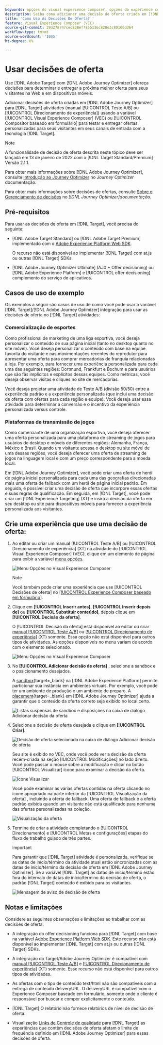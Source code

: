 ```yaml
---
keywords: opções do visual experience composer, opções do experience composer, opções de experiência, decisão da oferta, offer decisioning, ajo, jornada otimizer
description: Saiba como adicionar uma decisão de oferta criada em [!DNL Adobe Journey Optimizer] para uma atividade .
title: 'Como Uso As Decisões De Oferta? '
feature: Visual Experience Composer (VEC)
source-git-commit: 39d278747cec838ef7855116c820e3c80160d364
workflow-type: tm+mt
source-wordcount: '1005'
ht-degree: 0%

---
```


# Usar decisões de oferta

Use [!DNL Adobe Target] com [!DNL Adobe Journey Optimizer] ofereça decisões para determinar e entregar a próxima melhor oferta para seus visitantes na Web e em dispositivos móveis.

Adicionar decisões de oferta criadas em [!DNL Adobe Journey Optimizer] para [!DNL Target] atividades (manual [!UICONTROL Teste A/B] ou [!UICONTROL Direcionamento de experiência]) usando a variável [!UICONTROL Visual Experience Composer] (VEC) ou [!UICONTROL Compositor baseado em formulário] para testar e entregar ofertas personalizadas para seus visitantes em seus canais de entrada com a tecnologia [!DNL Target].

>[!NOTE]
>
>A funcionalidade de decisão de oferta descrita neste tópico deve ser lançada em 13 de janeiro de 2022 com o [!DNL Target Standard/Premium] Versão 2.1.1.

Para obter mais informações sobre [!DNL Adobe Journey Optimizer], consulte [Introdução ao Journey Optimizer](https://experienceleague-review.corp.adobe.com/docs/journey-optimizer/using/get-started/get-started.html) no *Journey Optimizer* documentação.

Para obter mais informações sobre decisões de ofertas, consulte [Sobre o Gerenciamento de decisões](https://experienceleague.adobe.com/docs/journey-optimizer/using/offer-decisioniong/get-started/starting-offer-decisioning.html) no *[!DNL Journey Optimizer]documentação*.

## Pré-requisitos

Para usar as decisões de oferta em [!DNL Target], você precisa do seguinte:

* [!DNL Adobe Target Standard] ou [!DNL Adobe Target Premium] implementado com o [Adobe Experience Platform Web SDK](/help/c-implementing-target/c-implementing-target-for-client-side-web/aep-web-sdk.md).

   O recurso não está disponível ao implementar [!DNL Target] com at.js ou outras [!DNL Target] SDKs.

* [!DNL Adobe Journey Optimizer Ultimate] (AJ0 + Offer decisioning) ou [!DNL Adobe Experience Platform] e [!UICONTROL offer decisioning] complemento do serviço de aplicativos.

## Casos de uso de exemplo

Os exemplos a seguir são casos de uso de como você pode usar a variável [!DNL Target]/[!DNL Adobe Journey Optimizer] integração para usar as decisões de oferta no [!DNL Target] atividades:

### Comercialização de esportes

Como profissional de marketing de uma liga esportiva, você deseja personalizar o conteúdo de sua página inicial (tanto no desktop quanto no site móvel). Você deseja personalizar o conteúdo com base na equipe favorita do visitante e nas movimentações recentes do reprodutor para apresentar uma oferta para comprar mercadorias de franquia relacionadas à loja. Por exemplo, para fornecer uma experiência personalizada para cada uma das seguintes regiões: Dortmund, Frankfurt e Bochum e para usuários que são fãs implícitos e explícitos dessas equipes. Como métricas, você deseja observar visitas e cliques no site de mercadorias.

Você deseja projetar uma atividade de Teste A/B (divisão 50/50) entre a experiência padrão e a experiência personalizada (que inclui uma decisão de oferta com ofertas para cada região e equipe). Você deseja usar essa atividade para determinar a conversão e o incentivo da experiência personalizada versus controle.

### Plataformas de transmissão de jogos

Como comerciante de uma organização esportiva, você deseja oferecer uma oferta personalizada para uma plataforma de streaming de jogos para usuários de desktop e móveis de diferentes regiões: Alemanha, França, México e Brasil. Quando um visitante acessa o desktop ou site móvel de uma dessas regiões, você deseja oferecer uma oferta de streaming de jogos na linguagem local e com um preço correspondente para a moeda local.

Em [!DNL Adobe Journey Optimizer], você pode criar uma oferta de herói de página inicial personalizada para cada uma das geografias direcionadas mais uma oferta de fallback com um herói de página inicial padrão. Em seguida, é possível criar uma decisão de oferta que incorpore essas ofertas e suas regras de qualificação. Em seguida, em [!DNL Target], você pode criar um [!DNL Experience Targeting] (XT) e insira a decisão da oferta em seu desktop ou site para dispositivos móveis para fornecer a experiência personalizada aos visitantes.

## Crie uma experiência que use uma decisão de oferta:

1. Ao editar ou criar um manual [!UICONTROL Teste A/B] ou [!UICONTROL Direcionamento de experiência] (XT) na atividade do [!UICONTROL Visual Experience Composer] (VEC), clique em um elemento de página para exibir a variável [menu opções](/help/c-experiences/c-visual-experience-composer/viztarget-options.md).

   ![Menu Opções no Visual Experience Composer](assets/options-menu1.png)

   >[!NOTE]
   >
   >Você também pode criar uma experiência que use [!UICONTROL Decisões de oferta] no [[!UICONTROL Experience Composer baseado em formulário]](/help/c-experiences/form-experience-composer.md).

1. Clique em **[!UICONTROL Inserir antes]**, **[!UICONTROL Inserir depois de]** ou **[!UICONTROL Substituir conteúdo]**, depois clique em **[!UICONTROL Decisão da oferta]**.

   O [!UICONTROL Decisão da oferta] está disponível ao editar ou criar [manual [!UICONTROL Teste A/B]](/help/c-activities/t-test-ab/test-ab.md#types) ou [[!UICONTROL Direcionamento de experiência]](/help/c-activities/t-experience-target/experience-target.md) (XT) somente. Essa opção não está disponível para outros tipos de atividades. As opções disponíveis no menu variam de acordo com o elemento selecionado.

   ![Menu Opções no Visual Experience Composer](assets/options-menu.png)

1. No **[!UICONTROL Adicionar decisão de oferta]** , selecione a sandbox e o posicionamento desejados.

   A [sandbox](https://experienceleague.adobe.com/docs/experience-platform/sandbox/ui/overview.html){target=_blank} na [!DNL Adobe Experience Platform] permite particionar sua instância em ambientes virtuais. Por exemplo, você pode ter um ambiente de produção e um ambiente de preparo. A [placement](https://experienceleague.adobe.com/docs/journey-optimizer/using/offer-decisioniong/create-components/creating-placements.html){target=_blank} em [!DNL Adobe Journey Optimizer] ajuda a garantir que o conteúdo da oferta correto seja exibido no local certo.

   ![Listas suspensas de sandbox e disposições na caixa de diálogo Adicionar decisão da oferta](/help/c-integrating-target-with-mac/ajo/assets/sandbox-placement.png)

1. Selecione a decisão de oferta desejada e clique em **[!UICONTROL Criar]**.

   ![Decisão de oferta selecionada na caixa de diálogo Adicionar decisão de oferta](assets/offer-decision.png)

   Seu site é exibido no VEC, onde você pode ver a decisão da oferta recém-criada na seção [!UICONTROL Modificações] no lado direito. Você pode passar o mouse sobre a modificação e clicar no botão [!UICONTROL Visualizar] ícone para examinar a decisão da oferta.

   ![Ícone Visualizar](assets/preview-icon.png)

   Você pode examinar as várias ofertas contidas na oferta clicando no ícone apropriado na parte inferior da [!UICONTROL Visualização da oferta] , incluindo a oferta de fallback. Uma oferta de fallback é a oferta padrão exibida quando um visitante não está qualificado para nenhuma das ofertas personalizadas na coleção.

   ![Visualização da oferta](assets/offer-preview.png)

1. Termine de criar a atividade completando o [!UICONTROL Direcionamento] e [!UICONTROL Metas e configurações] etapas do fluxo de trabalho guiado de três partes.

   >[!IMPORTANT]
   >
   >Para garantir que [!DNL Target] atividade é personalizada, verifique se as datas de início/término da atividade atual estão sincronizadas com as datas de início/término da decisão de oferta em [!DNL Adobe Journey Optimizer]. Se a variável [!DNL Target] as datas de início/término estão fora do intervalo de datas de início/término da decisão de oferta, o padrão [!DNL Target] conteúdo é exibido para os visitantes.

   ![Mensagem de aviso de decisão de oferta](/help/c-integrating-target-with-mac/ajo/assets/offer-decision-warning.png)

## Notas e limitações

Considere as seguintes observações e limitações ao trabalhar com as decisões de oferta:

* A integração do offer decisioning funciona para [!DNL Target] com base na variável [Adobe Experience Platform Web SDK](/help/c-implementing-target/c-implementing-target-for-client-side-web/aep-web-sdk.md). Este recurso não está disponível ao implementar [!DNL Target] com at.js ou outras [!DNL Target] SDKs.

* A integração do Target/Adobe Journey Optimizer é compatível com [manual [!UICONTROL Teste A/B]](/help/c-activities/t-test-ab/test-ab.md#types) e [[!UICONTROL Direcionamento de experiência]](/help/c-activities/t-experience-target/experience-target.md) (XT) somente. Esse recurso não está disponível para outros tipos de atividades.

* As ofertas com o tipo de conteúdo text/html não são compatíveis com a entrega de conteúdo deliveryURL. O deliveryURL é compatível com o Experience Composer baseado em formulário, somente onde o cliente é responsável por buscar e compor explicitamente o conteúdo.

* [!DNL Target] O relatório não fornece relatórios de nível de decisão de oferta.

* Visualização [Links de Controle de qualidade](/help/c-activities/c-activity-qa/activity-qa.md) para [!DNL Target] as experiências que contêm decisões de oferta afetam o limite de frequência definido em [!DNL Adobe Journey Optimizer] para essas decisões de oferta.









